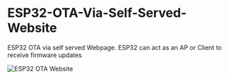 # ESP32-OTA-Via-Self-Served-Website
ESP32 OTA via self served Webpage. ESP32 can act as an AP or Client to receive firmware updates

![ESP32 OTA Website](https://user-images.githubusercontent.com/51450497/59042894-e010e980-8840-11e9-98b5-f3407e9eaf6d.jpg)
